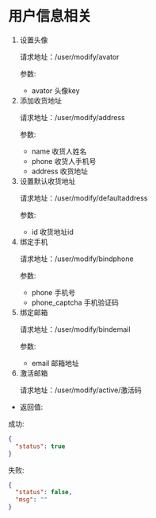 # 用户信息相关

<ol>
<li>设置头像

请求地址：/user/modify/avator

参数:

* avator 头像key

</li>
<li>添加收货地址

请求地址：/user/modify/address

参数:

* name 收货人姓名
* phone 收货人手机号
* address 收货地址

</li>
<li>设置默认收货地址

请求地址：/user/modify/defaultaddress

参数:

* id 收货地址id

</li>
<li>绑定手机

请求地址：/user/modify/bindphone

参数:

* phone 手机号
* phone_captcha 手机验证码

</li>
<li>绑定邮箱

请求地址：/user/modify/bindemail

参数:

* email 邮箱地址

</li>
<li>激活邮箱

请求地址：/user/modify/active/激活码

</li>
</ol>

* 返回值:

成功:
```json
{
  "status": true
}
```

失败:
```json
{
  "status": false,
  "msg": ""
}
```
